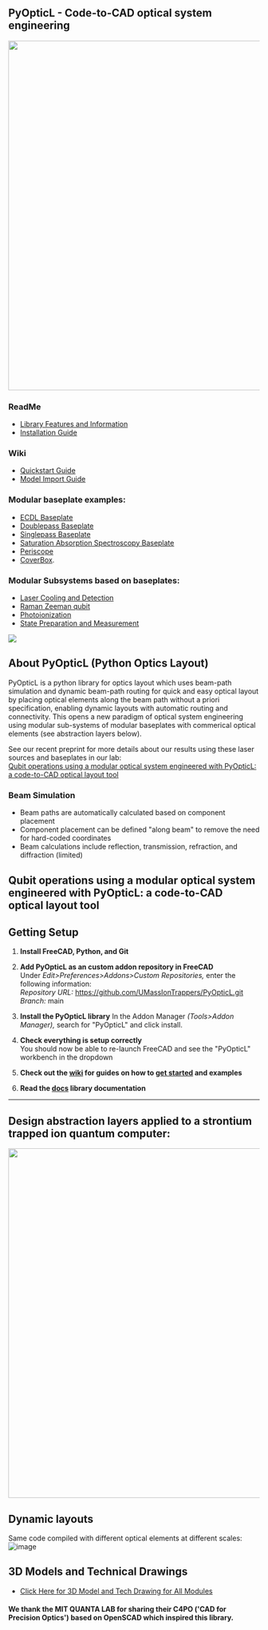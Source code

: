 ## PyOpticL - Code-to-CAD optical system engineering


<img src="https://github.com/user-attachments/assets/b24b1d63-7b17-4de1-95dd-dcf176b8d9d6" width=700>

<!-- Trapped Ion quantum computer at UMass Amherst engineered with PyOpticL: -->
<!-- <img src="https://github.com/user-attachments/assets/1dbe2986-20e2-4f4e-9b4c-00dd31a4b656" width=50%> -->

### ReadMe
* [Library Features and Information](https://github.com/UMassIonTrappers/PyOpticL#about-pyopticl-python-optics-layout)
* [Installation Guide](https://github.com/UMassIonTrappers/PyOpticL#getting-setup)

### Wiki
* [Quickstart Guide](https://github.com/UMassIonTrappers/PyOpticL/wiki#quickstart-guide)
* [Model Import Guide](https://github.com/UMassIonTrappers/PyOpticL/wiki#model-import-guide)
  
### Modular baseplate examples:
* [ECDL Baseplate](https://github.com/UMassIonTrappers/PyOpticL/wiki/Module-‐-ECDL-with-Isolation-Baseplate)
* [Doublepass Baseplate](https://github.com/UMassIonTrappers/PyOpticL/wiki/Module-‐-Doublepass-Baseplate)
* [Singlepass Baseplate](https://github.com/UMassIonTrappers/PyOpticL/wiki/Module-‐-Singlepass-Baseplate)
* [Saturation Absorption Spectroscopy Baseplate](https://github.com/UMassIonTrappers/PyOpticL/wiki/Module-‐-Saturation-Absoption-Spectroscopy-Baseplate)
* [Periscope](https://github.com/UMassIonTrappers/PyOpticL/wiki/Module-‐-Periscope)
* [CoverBox](https://github.com/UMassIonTrappers/PyOpticL/wiki/CoverBox). 
### Modular Subsystems based on baseplates:
* [Laser Cooling and Detection](https://github.com/UMassIonTrappers/PyOpticL/wiki/Subsystem-‐-Laser-Cooling-and-Detection)
* [Raman Zeeman qubit](https://github.com/UMassIonTrappers/PyOpticL/wiki/Subsystem-%E2%80%90-Raman)
* [Photoionization](https://github.com/UMassIonTrappers/PyOpticL/wiki/Subsystem-%E2%80%90-Photoionization-Laser)
* [State Preparation and Measurement](https://github.com/UMassIonTrappers/PyOpticL/wiki/Subsystem-%E2%80%90-SPAM)

<img src="https://github.com/user-attachments/assets/728fd555-c74e-45da-b026-38bfa01f9a87">

## About PyOpticL (Python Optics Layout)
PyOpticL is a python library for optics layout which uses beam-path simulation and dynamic beam-path routing for quick and easy optical layout by placing optical elements along the beam path without a priori specification, enabling dynamic layouts with automatic routing and connectivity. This opens a new paradigm of optical system engineering using modular sub-systems of modular baseplates with commerical optical elements (see abstraction layers below).

See our recent preprint for more details about our results using these laser sources and baseplates in our lab: </br>
<a href="https://arxiv.org/abs/2501.14957">Qubit operations using a modular optical system engineered with PyOpticL: a code-to-CAD optical layout tool</a>
   
   


### Beam Simulation
* Beam paths are automatically calculated based on component placement
* Component placement can be defined "along beam" to remove the need for hard-coded coordinates
* Beam calculations include reflection, transmission, refraction, and diffraction (limited)

## Qubit operations using a modular optical system engineered with PyOpticL: a code-to-CAD optical layout tool


## Getting Setup

1. **Install FreeCAD, Python, and Git**

2. **Add PyOpticL as an custom addon repository in FreeCAD**  
	Under _Edit>Preferences>Addons>Custom Repositories,_ enter the following information: \
    _Repository URL:_ https://github.com/UMassIonTrappers/PyOpticL.git \
    _Branch:_ main

3. **Install the PyOpticL library**
    In the Addon Manager _(Tools>Addon Manager),_ search for "PyOpticL" and click install.
		
4. **Check everything is setup correctly**  
   You should now be able to re-launch FreeCAD and see the "PyOpticL" workbench in the dropdown
   <!-- <img width="250" alt="Screenshot 2023-10-27 225345" src="https://github.com/user-attachments/assets/7a43cac3-7d3b-4a3b-8e5f-189f39729251"> -->

5. **Check out the [wiki](https://github.com/UMassIonTrappers/PyOpticL/wiki) for guides on how to [get started](https://github.com/UMassIonTrappers/PyOpticL/wiki#quickstart-guide) and examples**

6. **Read the [docs](https://github.com/UMassIonTrappers/PyOpticL/tree/main/docs) library documentation**

___



## Design abstraction layers applied to a strontium trapped ion quantum computer:

<img src="https://github.com/user-attachments/assets/75341182-ff6c-4106-bd7c-8fa9ee56bba2" width=700>


## Dynamic layouts 
Same code compiled with different optical elements at different scales:
![image](https://github.com/user-attachments/assets/5340ac9b-0a6f-4758-803f-e5a5f15b18a3)

## 3D Models and Technical Drawings
* [Click Here for 3D Model and Tech Drawing for All Modules](https://github.com/UMassIonTrappers/PyOpticL/tree/main/Design/Module/3DModel)

<!--
### Modular Doublepass Baseplate (f50 & f100 design)
<p align="center">
  <img src="https://github.com/user-attachments/assets/5d332f5a-defc-4eb4-8ca6-a720dad9cfe6" alt="doublepass_f50_f100" width="55%" />
</p>


### Simple ECDL (all off-the-shelf components)
![image](https://github.com/user-attachments/assets/41fba0be-d6c5-48b3-9fd5-c1e4fdddcd74)
-->

#### We thank the MIT QUANTA LAB for sharing their C4PO ('CAD for Precision Optics') based on OpenSCAD which inspired this library.

